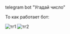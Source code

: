 telegram bot "Угадай число"


То как работает бот:

![тг1](https://github.com/qwendi/pythonProject2/assets/97935312/e32a9fa6-5741-4d84-a277-d83dc4baff6a)
![тг2](https://github.com/qwendi/pythonProject2/assets/97935312/4a82c6c3-e58a-45a4-86d8-cbe732c76530)
